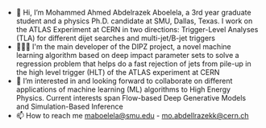 - 👋 Hi, I’m Mohammed Ahmed Abdelrazek Aboelela, a 3rd year graduate student and a physics Ph.D. candidate at SMU, Dallas, Texas. I work on the ATLAS Experiment at CERN in two directions: Trigger-Level Analyses (TLA) for different dijet searches and multi-jet/B-jet triggers
- 👨🏻‍💻 I'm the main developer of the DIPZ project, a novel machine learning algorithm based on deep impact parameter sets to solve a regression problem that helps do a fast rejection of jets from pile-up in the high level trigger (HLT) of the ATLAS experiment at CERN
- 👀 I’m interested in and looking forward to collaborate on different applications of machine learning (ML) algorithms to High Energy Physics. Current interests span Flow-based Deep Generative Models and Simulation-Based Inference
- 📫 How to reach me maboelela@smu.edu - mo.abdellrazekk@cern.ch

<!---
abdelllrazekkk/abdelllrazekkk is a ✨ special ✨ repository because its `README.md` (this file) appears on your GitHub profile.
You can click the Preview link to take a look at your changes.
--->
